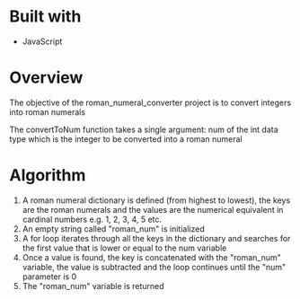 # Built with
- JavaScript


# Overview

The objective of the roman_numeral_converter project is to convert integers into roman numerals

The convertToNum function takes a single argument: num of the int data type which is the integer
to be converted into a roman numeral


# Algorithm

1.	A roman numeral dictionary is defined (from highest to lowest), the keys are the roman 
	numerals and the values are the numerical equivalent in cardinal numbers e.g. 1, 2, 3, 4, 5 etc.
2.	An empty string called "roman_num" is initialized
3.	A for loop iterates through all the keys in the dictionary and searches for the first value
	that is lower or equal to the num variable
4.	Once a value is found, the key is concatenated with the "roman_num" variable, the value is 
	subtracted and the loop continues until the "num" parameter is 0
5.	The "roman_num" variable is returned
